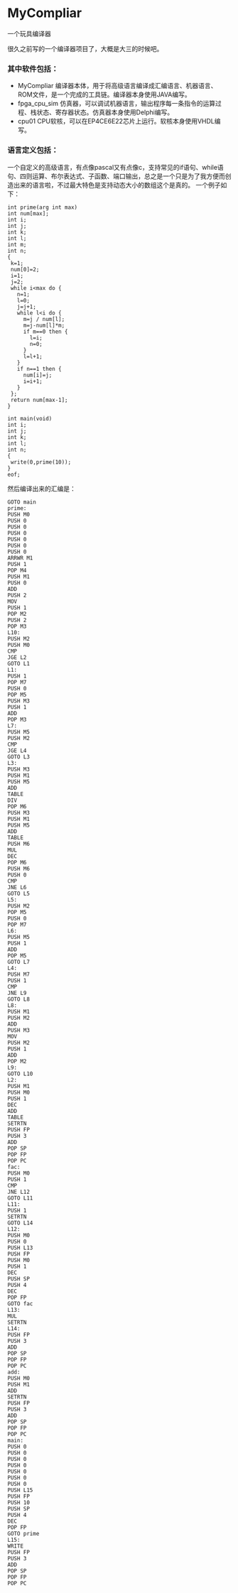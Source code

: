 # MyCompliar
一个玩具编译器

很久之前写的一个编译器项目了，大概是大三的时候吧。

### 其中软件包括：
 - MyCompliar 编译器本体，用于将高级语言编译成汇编语言、机器语言、ROM文件，是一个完成的工具链。编译器本身使用JAVA编写。
 - fpga_cpu_sim 仿真器，可以调试机器语言，输出程序每一条指令的运算过程、栈状态、寄存器状态。仿真器本身使用Delphi编写。
 - cpu01 CPU软核，可以在EP4CE6E22芯片上运行。软核本身使用VHDL编写。
 
### 语言定义包括：

一个自定义的高级语言，有点像pascal又有点像c，支持常见的if语句、while语句、四则运算、布尔表达式、子函数、端口输出，总之是一个只是为了我方便而创造出来的语言啦，不过最大特色是支持动态大小的数组这个是真的。
一个例子如下：

	int prime(arg int max)
	int num[max];
	int i;
	int j;
	int k;
	int l;
	int m;
	int n;
	{
	 k=1;
	 num[0]=2;
	 i=1;
	 j=2;
	 while i<max do {
	   n=1;
	   l=0; 
	   j=j+1;
	   while l<i do {
		 m=j / num[l];
		 m=j-num[l]*m;
		 if m==0 then {
		   l=i;
		   n=0;
		 }
		 l=l+1;
	   }
	   if n==1 then {
		 num[i]=j;
		 i=i+1;
	   }
	 };
	 return num[max-1];
	}

	int main(void)
	int i;
	int j;
	int k;
	int l;
	int n;
	{
	 write(0,prime(10));
	}
	eof;

然后编译出来的汇编是：

	GOTO main
	prime:
	PUSH M0
	PUSH 0
	PUSH 0
	PUSH 0
	PUSH 0
	PUSH 0
	PUSH 0
	ARRWR M1
	PUSH 1
	POP M4
	PUSH M1
	PUSH 0
	ADD
	PUSH 2
	MOV
	PUSH 1
	POP M2
	PUSH 2
	POP M3
	L10:
	PUSH M2
	PUSH M0
	CMP
	JGE L2
	GOTO L1
	L1:
	PUSH 1
	POP M7
	PUSH 0
	POP M5
	PUSH M3
	PUSH 1
	ADD
	POP M3
	L7:
	PUSH M5
	PUSH M2
	CMP
	JGE L4
	GOTO L3
	L3:
	PUSH M3
	PUSH M1
	PUSH M5
	ADD
	TABLE
	DIV
	POP M6
	PUSH M3
	PUSH M1
	PUSH M5
	ADD
	TABLE
	PUSH M6
	MUL
	DEC
	POP M6
	PUSH M6
	PUSH 0
	CMP
	JNE L6
	GOTO L5
	L5:
	PUSH M2
	POP M5
	PUSH 0
	POP M7
	L6:
	PUSH M5
	PUSH 1
	ADD
	POP M5
	GOTO L7
	L4:
	PUSH M7
	PUSH 1
	CMP
	JNE L9
	GOTO L8
	L8:
	PUSH M1
	PUSH M2
	ADD
	PUSH M3
	MOV
	PUSH M2
	PUSH 1
	ADD
	POP M2
	L9:
	GOTO L10
	L2:
	PUSH M1
	PUSH M0
	PUSH 1
	DEC
	ADD
	TABLE
	SETRTN
	PUSH FP
	PUSH 3
	ADD
	POP SP
	POP FP
	POP PC
	fac:
	PUSH M0
	PUSH 1
	CMP
	JNE L12
	GOTO L11
	L11:
	PUSH 1
	SETRTN
	GOTO L14
	L12:
	PUSH M0
	PUSH 0
	PUSH L13
	PUSH FP
	PUSH M0
	PUSH 1
	DEC
	PUSH SP
	PUSH 4
	DEC
	POP FP
	GOTO fac
	L13:
	MUL
	SETRTN
	L14:
	PUSH FP
	PUSH 3
	ADD
	POP SP
	POP FP
	POP PC
	add:
	PUSH M0
	PUSH M1
	ADD
	SETRTN
	PUSH FP
	PUSH 3
	ADD
	POP SP
	POP FP
	POP PC
	main:
	PUSH 0
	PUSH 0
	PUSH 0
	PUSH 0
	PUSH 0
	PUSH 0
	PUSH 0
	PUSH L15
	PUSH FP
	PUSH 10
	PUSH SP
	PUSH 4
	DEC
	POP FP
	GOTO prime
	L15:
	WRITE
	PUSH FP
	PUSH 3
	ADD
	POP SP
	POP FP
	POP PC
